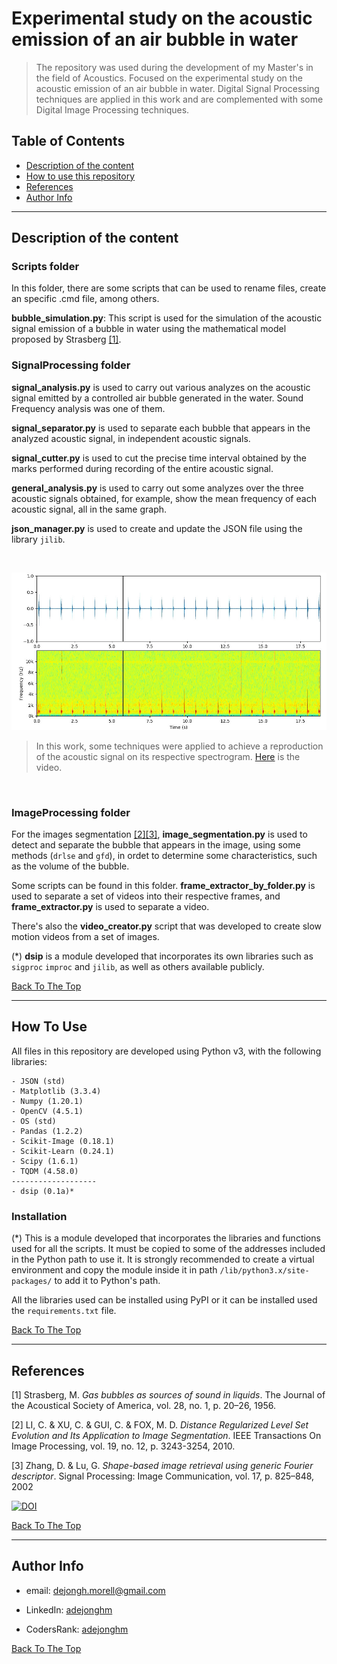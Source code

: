 
# Experimental study on the acoustic emission of an air bubble in water

> The repository was used during the development of my Master's in the field of Acoustics. Focused on the experimental study on the acoustic emission of an air bubble in water. Digital Signal Processing techniques are applied in this work and are complemented with some Digital Image Processing techniques.

## Table of Contents

- [Description of the content](#description)
- [How to use this repository](#how-to-use)
- [References](#references)
- [Author Info](#author-info)

---

## Description of the content

### Scripts folder

In this folder, there are some scripts that can be used to rename files, create an specific .cmd file, among others.

**bubble_simulation.py**: This script is used for the simulation of the acoustic signal emission of a bubble in water using the mathematical model proposed by Strasberg [[1]](#references).

### SignalProcessing folder

**signal_analysis.py** is used to carry out various analyzes on the acoustic signal emitted by a controlled air bubble generated in the water. Sound Frequency analysis was one of them.

**signal_separator.py** is used to separate each bubble that appears in the analyzed acoustic signal, in independent acoustic signals.

**signal_cutter.py** is used to cut the precise time interval obtained by the marks performed during recording of the entire acoustic signal.

**general_analysis.py** is used to carry out some analyzes over the three acoustic signals obtained, for example, show the mean frequency of each acoustic signal, all in the same graph.

**json_manager.py** is used to create and update the JSON file using the library `jilib`.

&nbsp;

![Spectrogam Animation](spectrogram.jpg)
  
> In this work, some techniques were applied to achieve a reproduction of the acoustic signal on its respective spectrogram. [Here](https://www.youtube.com/channel/UCBacHKerJjp4PwmgcCPCyGg) is the video.

&nbsp;

### ImageProcessing folder

For the images segmentation [[2]](#references)[[3]](#references), **image_segmentation.py** is used to detect and separate the bubble that appears in the image, using some methods (`drlse` and `gfd`), in ordet to determine some characteristics, such as the volume of the bubble.

Some scripts can be found in this folder. **frame_extractor_by_folder.py** is used to separate a set of videos into their respective frames, and **frame_extractor.py** is used to separate a video.

There's also the **video_creator.py** script that was developed to create slow motion videos from a set of images.

(*) **dsip** is a module developed that incorporates its own libraries such as `sigproc` `improc` and `jilib`, as well as others available publicly.

[Back To The Top](#table-of-contents)

---

## How To Use

All files in this repository are developed using Python v3, with the following libraries:

    - JSON (std)
    - Matplotlib (3.3.4)
    - Numpy (1.20.1)
    - OpenCV (4.5.1)
    - OS (std)
    - Pandas (1.2.2)
    - Scikit-Image (0.18.1)
    - Scikit-Learn (0.24.1)
    - Scipy (1.6.1)
    - TQDM (4.58.0)
    -------------------
    - dsip (0.1a)*

### Installation

(*) This is a module developed that incorporates the libraries and functions used for all the scripts. It must be copied to some of the addresses included in the Python path to use it. It is strongly recommended to create a virtual environment and copy the module inside it in path `/lib/python3.x/site-packages/` to add it to Python's path.

All the libraries used can be installed using PyPI or it can be installed used the `requirements.txt` file.

[Back To The Top](#table-of-contents)

---

## References

[1] Strasberg, M. *Gas bubbles as sources of sound in liquids*. The Journal of the Acoustical Society of America, vol. 28, no. 1, p. 20–26, 1956.

[2] LI, C. & XU, C. & GUI, C. & FOX, M. D. *Distance Regularized Level Set Evolution and Its Application to Image Segmentation*. IEEE Transactions On Image Processing, vol. 19, no. 12, p. 3243-3254, 2010.

[3] Zhang, D. & Lu, G. *Shape-based image retrieval using generic Fourier descriptor*. Signal Processing: Image Communication, vol. 17, p. 825–848, 2002

[![DOI](https://zenodo.org/badge/218679128.svg)](https://zenodo.org/badge/latestdoi/218679128)

[Back To The Top](#table-of-contents)

---

## Author Info

- email: [dejongh.morell@gmail.com](mailto:dejongh.morell@gmail.com)

- LinkedIn: [adejonghm](https://www.linkedin.com/in/adejonghm/)

- CodersRank: [adejonghm](https://profile.codersrank.io/user/adejonghm/)

<!-- - Telegram: [adejonghm](https://aaa/adejonghm/) -->

[Back To The Top](#table-of-contents)
